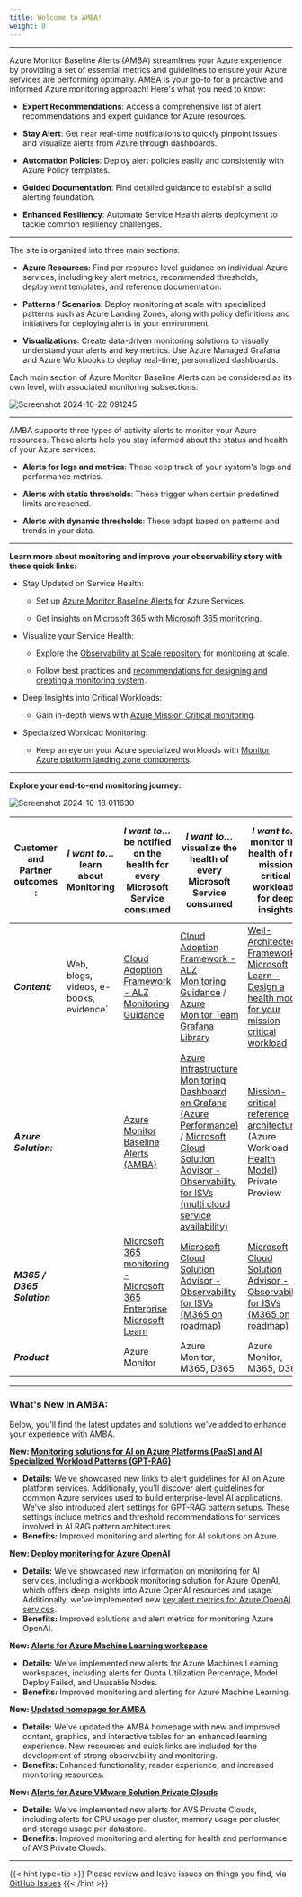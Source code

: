 ```yaml
---
title: Welcome to AMBA!
weight: 0
---
```


---
Azure Monitor Baseline Alerts (AMBA) streamlines your Azure experience by providing a set of essential metrics and guidelines to ensure your Azure services are performing optimally. AMBA is your go-to for a proactive and informed Azure monitoring approach! Here's what you need to know:

- **Expert Recommendations**: Access a comprehensive list of alert recommendations and expert guidance for Azure resources.

- **Stay Alert**: Get near real-time notifications to quickly pinpoint issues and visualize alerts from Azure through dashboards.

- **Automation Policies**: Deploy alert policies easily and consistently with Azure Policy templates.

- **Guided Documentation**: Find detailed guidance to establish a solid alerting foundation.

- **Enhanced Resiliency**: Automate Service Health alerts deployment to tackle common resiliency challenges.

---
The site is organized into three main sections:

- **Azure Resources**: Find per resource level guidance on individual Azure services, including key alert metrics, recommended thresholds, deployment templates, and reference documentation.

- **Patterns / Scenarios**: Deploy monitoring at scale with specialized patterns such as Azure Landing Zones, along with policy definitions and initiatives for deploying alerts in your environment.

- **Visualizations**: Create data-driven monitoring solutions to visually understand your alerts and key metrics. Use Azure Managed Grafana and Azure Workbooks to deploy real-time, personalized dashboards.

Each main section of Azure Monitor Baseline Alerts can be considered as its own level, with associated monitoring subsections:

![Screenshot 2024-10-22 091245](https://github.com/user-attachments/assets/6d78b107-3592-430d-baeb-26990febf5cc)

---
AMBA supports three types of activity alerts to monitor your Azure resources. These alerts help you stay informed about the status and health of your Azure services:

- **Alerts for logs and metrics**: These keep track of your system's logs and performance metrics.

- **Alerts with static thresholds**: These trigger when certain predefined limits are reached.

- **Alerts with dynamic thresholds**: These adapt based on patterns and trends in your data.

---
**Learn more about monitoring and improve your observability story with these quick links:**

- Stay Updated on Service Health:

  - Set up [Azure Monitor Baseline Alerts](https://azure.github.io/azure-monitor-baseline-alerts/welcome/) for Azure Services.

  - Get insights on Microsoft 365 with [Microsoft 365 monitoring](https://learn.microsoft.com/en-us/microsoft-365/enterprise/microsoft-365-monitoring?view=o365-worldwide).

- Visualize your Service Health:

  - Explore the [Observability at Scale repository](https://github.com/microsoft/mcsa-observability) for monitoring at scale.

  - Follow best practices and [recommendations for designing and creating a monitoring system](https://learn.microsoft.com/en-us/azure/well-architected/operational-excellence/observability).

- Deep Insights into Critical Workloads:

  - Gain in-depth views with [Azure Mission Critical monitoring](https://learn.microsoft.com/en-us/azure/well-architected/mission-critical/).

- Specialized Workload Monitoring:

  - Keep an eye on your Azure specialized workloads with [Monitor Azure platform landing zone components](https://learn.microsoft.com/en-gb/azure/cloud-adoption-framework/ready/landing-zone/design-area/management-monitor#azure-landing-zone-monitoring-guidance).

---

**Explore your end-to-end monitoring journey:**

![Screenshot 2024-10-18 011630](https://github.com/user-attachments/assets/a9062189-77f1-46a5-94a4-7fd0a81560c6)


| **Customer and Partner outcomes​:**             | *I want to…* learn about Monitoring                                          | *I want to…* be notified on the health for every Microsoft Service consumed​             | *I want to…* visualize the health of every Microsoft Service consumed​              | *I want to…* monitor the health of my mission critical workloads for deep insights​    | *I want to…* monitor my specialized workloads (Teams + Azure, Power Platform + Azure)​ |
| --------------------------- | --------------------------------------- | ------------------------------------------------------------------------- | ------------------------------------------------------------------------------------- | -------------------------------------------------------------------------------- | ----------------------------------------------------------------------------------- |
| ***Content:***                                               | Web, blogs, videos, e-books, evidence`​                                        | [Cloud Adoption Framework - ALZ Monitoring Guidance](https://learn.microsoft.com/en-gb/azure/cloud-adoption-framework/ready/landing-zone/design-area/management-monitor#azure-landing-zone-monitoring-guidance)                                                                                                 | [Cloud Adoption Framework - ALZ Monitoring Guidance](https://learn.microsoft.com/en-gb/azure/cloud-adoption-framework/ready/landing-zone/design-area/management-monitor#azure-landing-zone-monitoring-guidance) / [Azure Monitor Team Grafana Library](https://grafana.com/orgs/azure/dashboards)                                                                                      | [Well-Architected Framework](https://learn.microsoft.com/en-us/azure/well-architected/operational-excellence/observability) / [Microsoft Learn - Design a health model for your mission critical workload](https://learn.microsoft.com/en-us/training/modules/design-health-model-mission-critical-workload/)                                                                                                                                                            | [Well-Architected Framework](https://learn.microsoft.com/en-us/azure/well-architected/operational-excellence/observability) / Azure Architecture Center ([Application Landing Zone](https://learn.microsoft.com/en-us/azure/architecture/landing-zones/landing-zone-deploy#application))                                                                                                                                                                  |
| ***Azure Solution:***                                        |                                                                          | [Azure Monitor Baseline Alerts (AMBA)](https://azure.github.io/azure-monitor-baseline-alerts/welcome/)                                                                                                                                              | [Azure Infrastructure Monitoring Dashboard on Grafana (Azure Performance)](https://grafana.com/grafana/dashboards/19943-azure-infrastructure-compute-monitoring/) / [Microsoft Cloud Solution Advisor - Observability for ISVs (multi cloud service availability)​](https://github.com/microsoft/mcsa-observability)                                                                                                                                                                     | [Mission-critical reference architectures](https://learn.microsoft.com/en-us/azure/well-architected/mission-critical/) (Azure Workload [Health Model](https://learn.microsoft.com/en-us/azure/well-architected/mission-critical/mission-critical-health-modeling)) Private Preview                                                                                                                                                            | [Microsoft Cloud Solution Advisor - Observability for ISVs](https://github.com/microsoft/mcsa-observability)​ / Azure Landing zone accelerators (AVD, [SAP](https://learn.microsoft.com/en-us/azure/cloud-adoption-framework/scenarios/sap/enterprise-scale-landing-zone), AVS, Oracle etc.)                                                                                                                                                                 |
| ***M365 / D365 Solution***                                     |                                                                          | [Microsoft 365 monitoring - Microsoft 365 Enterprise  Microsoft Learn](https://learn.microsoft.com/en-us/microsoft-365/enterprise/microsoft-365-monitoring?view=o365-worldwide)                                                                                                                                              | [Microsoft Cloud Solution Advisor - Observability for ISVs (M365 on roadmap)​](https://github.com/microsoft/mcsa-observability)                                                                                                                                                                     | [Microsoft Cloud Solution Advisor - Observability for ISVs (M365 on roadmap)](https://github.com/microsoft/mcsa-observability)​                                                                                                                                                           | [Microsoft Cloud Solution Advisor - Observability for ISVs (M365 on roadmap)](https://github.com/microsoft/mcsa-observability)​                                                                                                                                                                 |
| ***Product***                                                |                                                                        | Azure Monitor                                                                                                                                            | Azure Monitor, M365, D365                                                                                                                                                                       | Azure Monitor, M365, D365                                                                                                                                                          | Azure Monitor, M365, D365                                                                                                                                                                 |

---
### What's New in AMBA:

Below, you'll find the latest updates and solutions we've added to enhance your experience with AMBA.

**New: [Monitoring solutions for AI on Azure Platforms (PaaS) and AI Specialized Workload Patterns (GPT-RAG)](https://azure.github.io/azure-monitor-baseline-alerts/patterns/artificial-intelligence/)** 
- **Details:** We've showcased new links to alert guidelines for AI on Azure platform services. Additionally, you'll discover alert guidelines for common Azure services used to build enterprise-level AI applications. We've also introduced alert settings for [GPT-RAG pattern](https://azure.github.io/azure-monitor-baseline-alerts/patterns/artificial-intelligence/rag/) setups. These settings include metrics and threshold recommendations for services involved in AI RAG pattern architectures.
- **Benefits:** Improved monitoring and alerting for AI solutions on Azure.

**New: [Deploy monitoring for Azure OpenAI](https://azure.github.io/azure-monitor-baseline-alerts/patterns/artificial-intelligence/azureopenai/)**
- **Details:** We've showcased new information on monitoring for AI services, including a workbook monitoring solution for Azure OpenAI, which offers deep insights into Azure OpenAI resources and usage. Additionally, we've implemented new [key alert metrics for Azure OpenAI services](https://azure.github.io/azure-monitor-baseline-alerts/services/CognitiveServices/accounts/).
- **Benefits:** Improved solutions and alert metrics for monitoring Azure OpenAI.

**New: [Alerts for Azure Machine Learning workspace](https://azure.github.io/azure-monitor-baseline-alerts/services/MachineLearningServices/workspaces/)**
- **Details:** We've implemented new alerts for Azure Machines Learning workspaces, including alerts for Quota Utilization Percentage, Model Deploy Failed, and Unusable Nodes.
- **Benefits:** Improved monitoring and alerting for Azure Machine Learning.

**New: [Updated homepage for AMBA](https://azure.github.io/azure-monitor-baseline-alerts/welcome/)**
- **Details:** We've updated the AMBA homepage with new and improved content, graphics, and interactive tables for an enhanced learning experience. New resources and quick links are included for the development of strong observability and monitoring.
- **Benefits:** Enhanced functionality, reader experience, and increased monitoring resources.

**New: [Alerts for Azure VMware Solution Private Clouds](https://azure.github.io/azure-monitor-baseline-alerts/services/AVS/privateClouds/)**
- **Details:** We've implemented new alerts for AVS Private Clouds, including alerts for CPU usage per cluster, memory usage per cluster, and storage usage per datastore.
- **Benefits:** Improved monitoring and alerting for health and performance of AVS Private Clouds.
---
{{< hint type=tip >}}
Please review and leave issues on things you find, via [GitHub Issues](https://github.com/Azure/azure-monitor-baseline-alerts/issues)
{{< /hint >}}
